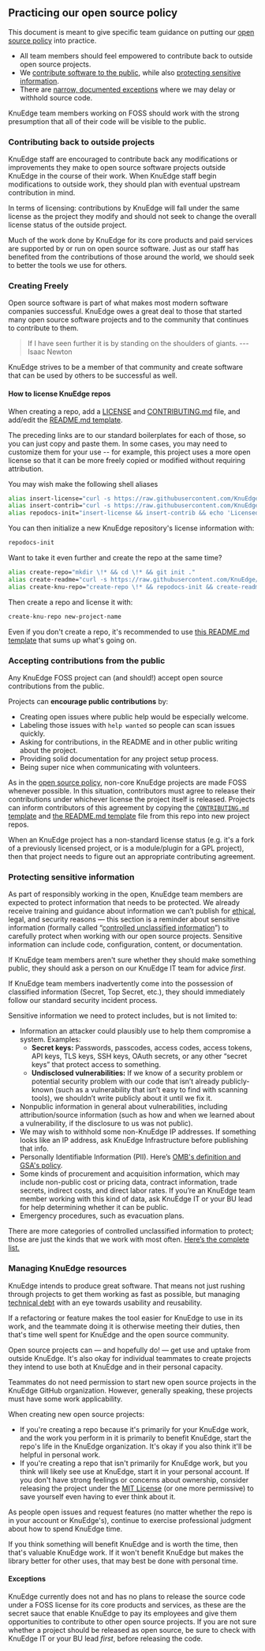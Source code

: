## Practicing our open source policy

This document is meant to give specific team guidance on putting our [open source policy](policy.md) into practice.

* All team members should feel empowered to contribute back to outside open source projects.
* We [contribute software to the public](#creating-freely), while also [protecting sensitive information](#protecting-sensitive-information).
* There are [narrow, documented exceptions](#exceptions) where we may delay or withhold source code.

KnuEdge team members working on FOSS should work with the strong presumption that all of their code will be visible to the public.

### Contributing back to outside projects

KnuEdge staff are encouraged to contribute back any modifications or improvements they make to open source software projects outside KnuEdge in the course of their work. When KnuEdge staff begin modifications to outside work, they should plan with eventual upstream contribution in mind.

In terms of licensing: contributions by KnuEdge will fall under the same license as the project they modify and should not seek to change the overall license status of the outside project.

Much of the work done by KnuEdge for its core products and paid services are supported by or run on open source software. Just as our staff has benefited from the contributions of those around the world, we should seek to better the tools we use for others.

### Creating Freely

Open source software is part of what makes most modern software companies successful. KnuEdge owes a great deal to those that started many open source software projects and to the community that continues to contribute to them.

> If I have seen further it is by standing on the shoulders of giants.
--- Isaac Newton

KnuEdge strives to be a member of that community and create software that can be used by others to be successful as well.

#### How to license KnuEdge repos

When creating a repo, add a [LICENSE](LICENSE_TEMPLATE) and [CONTRIBUTING.md](CONTRIBUTING_TEMPLATE.md) file, and add/edit the [README.md template](README_TEMPLATE.md).

The preceding links are to our standard boilerplates for each of those, so you can just copy and paste them. In some cases, you may need to customize them for your use -- for example, this project uses a more open license so that it can be more freely copied or modified without requiring attribution.

You may wish make the following shell aliases

```bash
alias insert-license="curl -s https://raw.githubusercontent.com/KnuEdge/open-source-policy/master/LICENSE_TEMPLATE -o LICENSE"
alias insert-contrib="curl -s https://raw.githubusercontent.com/KnuEdge/open-source-policy/master/CONTRIBUTING_TEMPLATE.md -o CONTRIBUTING.md"
alias repodocs-init="insert-license && insert-contrib && echo 'Licensed.'"
```

You can then initialize a new KnuEdge repository's license information with:

```bash
repodocs-init
```

Want to take it even further and create the repo at the same time?

```bash
alias create-repo="mkdir \!* && cd \!* && git init ."
alias create-readme="curl -s https://raw.githubusercontent.com/KnuEdge/open-source-policy/master/README_TEMPLATE.md -o README.md"
alias create-knu-repo="create-repo \!* && repodocs-init && create-readme && sed 's/[Repo Name]/$(/usr/bin/basename $(pwd))/' README.md && git add . && git commit -m 'initial commit'"
```

Then create a repo and license it with:

```bash
create-knu-repo new-project-name
```

Even if you don't create a repo, it's recommended to use [this README.md template](README_TEMPLATE.md) that sums up what's going on.

### Accepting contributions from the public

Any KnuEdge FOSS project can (and should!) accept open source contributions from the public.

Projects can **encourage public contributions** by:

* Creating open issues where public help would be especially welcome.
* Labeling those issues with `help wanted` so people can scan issues quickly.
* Asking for contributions, in the README and in other public writing about the project.
* Providing solid documentation for any project setup process.
* Being super nice when communicating with volunteers.

As in the [open source policy](policy.md), non-core KnuEdge projects are made FOSS whenever possible. In this situation, contributors must agree to release their contributions under whichever license the project itself is released. Projects can inform contributors of this agreement by copying the [`CONTRIBUTING.md` template](CONTRIBUTING_TEMPLATE.md) and [the README.md template](README_TEMPLATE.md) file from this repo into new project repos.

When an KnuEdge project has a non-standard license status (e.g. it's a fork of a previously licensed project, or is a module/plugin for a GPL project), then that project needs to figure out an appropriate contributing agreement.

### Protecting sensitive information

As part of responsibly working in the open, KnuEdge team members are expected to protect information that needs to be protected. We already receive training and guidance about information we can’t publish for [ethical](https://www.oge.gov/web/oge.nsf/Topics), legal, and security reasons — this section is a reminder about sensitive information (formally called “[controlled unclassified information](http://nvlpubs.nist.gov/nistpubs/SpecialPublications/NIST.SP.800-171.pdf)”) to carefully protect when working with our open source projects. Sensitive information can include code, configuration, content, or documentation.

If KnuEdge team members aren't sure whether they should make something public, they should ask a person on our KnuEdge IT team for advice _first_.

If KnuEdge team members inadvertently come into the possession of classified information (Secret, Top Secret, etc.), they should immediately follow our standard security incident process.

Sensitive information we need to protect includes, but is not limited to:

* Information an attacker could plausibly use to help them compromise a system. Examples:
    * **Secret keys:** Passwords, passcodes, access codes, access tokens, API keys, TLS keys, SSH keys, OAuth secrets, or any other “secret keys” that protect access to something.
    * **Undisclosed vulnerabilities:** If we know of a security problem or potential security problem with our code that isn’t already publicly-known (such as a vulnerability that isn’t easy to find with scanning tools), we shouldn’t write publicly about it until we fix it.
* Nonpublic information in general about vulnerabilities, including attribution/source information (such as how and when we learned about a vulnerability, if the disclosure to us was not public).
* We may wish to withhold some non-KnuEdge IP addresses. If something looks like an IP address, ask KnuEdge Infrastructure before publishing that info.
* Personally Identifiable Information (PII). Here’s [OMB's definition and GSA's policy](http://www.gsa.gov/portal/content/104256).
* Some kinds of procurement and acquisition information, which may include non-public cost or pricing data, contract information, trade secrets, indirect costs, and direct labor rates. If you’re an KnuEdge team member working with this kind of data, ask KnuEdge IT or your BU lead for help determining whether it can be public.
* Emergency procedures, such as evacuation plans.

There are more categories of controlled unclassified information to protect; those are just the kinds that we work with most often. [Here’s the complete list.](http://www.archives.gov/cui/registry/category-list.html)

### Managing KnuEdge resources

KnuEdge intends to produce great software. That means not just rushing through projects to get them working as fast as possible, but managing [technical debt](https://en.wikipedia.org/wiki/Technical_debt) with an eye towards usability and reusability.

If a refactoring or feature makes the tool easier for KnuEdge to use in its work, and the teammate doing it is otherwise meeting their duties, then that's time well spent for KnuEdge and the open source community.

Open source projects can &mdash; and hopefully do! &mdash; get use and uptake from outside KnuEdge. It's also okay for individual teammates to create projects they intend to use both at KnuEdge and in their personal capacity.

Teammates do not need permission to start new open source projects in the KnuEdge GitHub organization. However, generally speaking, these projects must have some work applicability.

When creating new open source projects:

* If you're creating a repo because it's primarily for your KnuEdge work, and the work you perform in it is primarily to benefit KnuEdge, start the repo's life in the KnuEdge organization. It's okay if you also think it'll be helpful in personal work.
* If you're creating a repo that isn't primarily for KnuEdge work, but you think will likely see use at KnuEdge, start it in your personal account. If you don't have strong feelings or concerns about ownership, consider releasing the project under the [MIT License](https://opensource.org/licenses/MIT) (or one more permissive) to save yourself even having to ever think about it.

As people open issues and request features (no matter whether the repo is in your account or KnuEdge's), continue to exercise professional judgment about how to spend KnuEdge time.

If you think something will benefit KnuEdge and is worth the time, then that's valuable KnuEdge work. If it won't benefit KnuEdge but makes the library better for other uses, that may best be done with personal time.

#### Exceptions

KnuEdge currently does not and has no plans to release the source code under a FOSS license for its core products and services, as these are the secret sauce that enable KnuEdge to pay its employees and give them opportunities to contribute to other open source projects. If you are not sure whether a project should be released as open source, be sure to check with KnuEdge IT or your BU lead _first_, before releasing the code.
